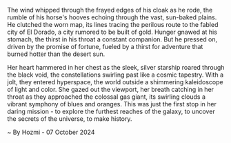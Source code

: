 
The wind whipped through the frayed edges of his cloak as he rode, the rumble of his horse's hooves echoing through the vast, sun-baked plains. He clutched the worn map, its lines tracing the perilous route to the fabled city of El Dorado, a city rumored to be built of gold. Hunger gnawed at his stomach, the thirst in his throat a constant companion. But he pressed on, driven by the promise of fortune, fueled by a thirst for adventure that burned hotter than the desert sun.

Her heart hammered in her chest as the sleek, silver starship roared through the black void, the constellations swirling past like a cosmic tapestry. With a jolt, they entered hyperspace, the world outside a shimmering kaleidoscope of light and color. She gazed out the viewport, her breath catching in her throat as they approached the colossal gas giant, its swirling clouds a vibrant symphony of blues and oranges. This was just the first stop in her daring mission - to explore the furthest reaches of the galaxy, to uncover the secrets of the universe, to make history. 

~ By Hozmi - 07 October 2024

